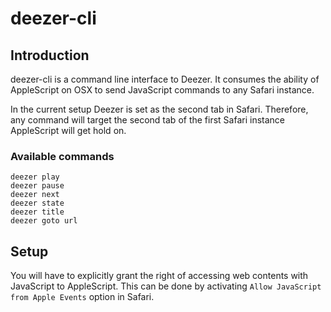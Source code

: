# deezer-cli

## Introduction

deezer-cli is a command line interface to Deezer. It consumes the ability of AppleScript on OSX to send JavaScript commands to any Safari instance.

In the current setup Deezer is set as the second tab in Safari. Therefore, any command will target the second tab of the first Safari instance AppleScript will get hold on.

### Available commands

```
deezer play
deezer pause
deezer next
deezer state
deezer title
deezer goto url
```

## Setup
You will have to explicitly grant the right of accessing web contents with JavaScript to AppleScript. This can be done by activating `Allow JavaScript from Apple Events` option in Safari.
